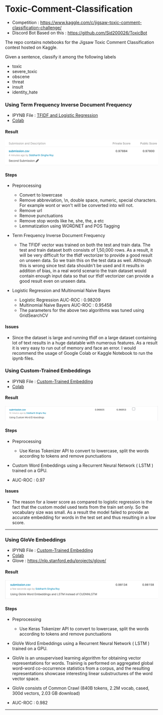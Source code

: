 # Toxic-Comment-Classification

- Competition : https://www.kaggle.com/c/jigsaw-toxic-comment-classification-challenge/
- Discord Bot Based on this : https://github.com/Sid200026/ToxicBot

The repo contains notebooks for the Jigsaw Toxic Comment Classification contest hosted on Kaggle.

Given a sentence, classify it among the following labels

- toxic
- severe_toxic
- obscene
- threat
- insult
- identity_hate

### Using Term Frequency Inverse Document Frequency

- IPYNB File : [TFIDF and Logistic Regression](ML/Toxic_Comment_Classifier_tfidf.ipynb)
- [Colab](https://colab.research.google.com/drive/1dRvXLOSmEwfRRIctLiTROt4-UVGxbXtk?usp=sharing)

#### Result

<img src="https://github.com/Sid200026/Toxic-Comment-Classification/blob/main/Output/Logistic%20Regression%20using%20TFIDF.png" alt="Output"/>

#### Steps

- Preprocessing

  - Convert to lowercase
  - Remove abbreviation, \n, double space, numeric, special characters. For example wont or won't will be converted into will not.
  - Remove url
  - Remove punctuations
  - Remove stop words like he, she, the, a etc
  - Lemmatization using WORDNET and POS Tagging

- Term Frequency Inverse Document Frequency
  - The TFIDF vector was trained on both the test and train data. The test and train dataset both consists of 1,50,000 rows. As a result, it will be very difficult for the tfidf vectorizer to provide a good result on unseen data. So we train this on the test data as well. Although this is wrong since test data shouldn't be used and it results in addition of bias, in a real world scenario the train dataset would contain enough input data so that our tfidf vectorizer can provide a good result even on unseen data.
- Logistic Regression and Multinomial Naive Bayes
  - Logistic Regression AUC-ROC : 0.98209
  - Multinomial Naive Bayers AUC-ROC : 0.95458
  - The parameters for the above two algorithms was tuned using GridSearchCV

#### Issues

- Since the dataset is large and running tfidf on a large dataset containing lot of text results in a huge datatable with numerous features. As a result it is very easy to run out of memory and face an error. I would recommend the usage of Google Colab or Kaggle Notebook to run the ipynb files.

### Using Custom-Trained Embeddings

- IPYNB File : [Custom-Trained Embedding](Toxic_Comment_Classification_Custom_Word_Embedding.ipynb)
- [Colab](https://colab.research.google.com/drive/1qUfcpwVGL3Vg0GNG9RSzE3Zd45fVKA47?usp=sharing)

#### Result

<img src="https://github.com/Sid200026/Toxic-Comment-Classification/blob/main/Output/Custom%20Word%20Embedding.png" alt="Output"/>

#### Steps

- Preprocessing

  - Use Keras Tokenizer API to convert to lowercase, split the words according to tokens and remove punctuations

- Custom Word Embeddings using a Recurrent Neural Network ( LSTM ) trained on a GPU.
- AUC-ROC : 0.97

#### Issues

- The reason for a lower score as compared to logistic regression is the fact that the custom model used texts from the train set only. So the vocabulary size was small. As a result the model failed to provide an accurate embedding for words in the test set and thus resulting in a low score.

---

### Using GloVe Embeddings

- IPYNB File : [Custom-Trained Embedding](Toxic_Comment_Classification_using_Pre_Trained_Word_Embeddings.ipynb)
- [Colab](https://colab.research.google.com/drive/1N6y43z2ioQp0fMYrRlDfnrLdtSQIDQk0?usp=sharing)
- Glove : https://nlp.stanford.edu/projects/glove/

#### Result

<img src="https://github.com/Sid200026/Toxic-Comment-Classification/blob/main/Output/GloVe%20Embedding.png" alt="Output"/>

#### Steps

- Preprocessing

  - Use Keras Tokenizer API to convert to lowercase, split the words according to tokens and remove punctuations

- GloVe Word Embeddings using a Recurrent Neural Network ( LSTM ) trained on a GPU.
- GloVe is an unsupervised learning algorithm for obtaining vector representations for words. Training is performed on aggregated global word-word co-occurrence statistics from a corpus, and the resulting representations showcase interesting linear substructures of the word vector space.
- GloVe consists of Common Crawl (840B tokens, 2.2M vocab, cased, 300d vectors, 2.03 GB download)
- AUC-ROC : 0.982

---
